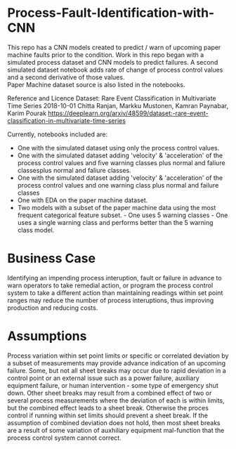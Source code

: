 # Process-Fault-Identification-with-CNN
This repo has a CNN models created to predict / warn of upcoming paper machine faults prior to the condition. Work in this repo began with a simulated process dataset and  CNN models to predict failures. A second simulated dataset notebook adds rate of change of process control values and a second derivative of those values.   
Paper Machine dataset source is also listed in the notebooks.

Reference and Licence
Dataset: Rare Event Classification in Multivariate Time Series
2018-10-01 Chitta Ranjan, Markku Mustonen, Kamran Paynabar, Karim Pourak
https://deeplearn.org/arxiv/48599/dataset:-rare-event-classification-in-multivariate-time-series

Currently, notebooks included are:
- One with the simulated dataset using only the process control values.
- One with the simulated dataset adding 'velocity' & 'acceleration' of the process control values and five warning classes plus normal and faliure classesplus normal and faliure classes.
- One with the simulated dataset adding 'velocity' & 'acceleration' of the process control values and one warning class plus normal and failure classes
- One with EDA on the paper machine dataset.
- Two models with a subset of the paper machine data using the most frequent categorical feature subset.
      - One uses 5 warning classes
      - One uses a single warning class and performs better than the 5 warning class model.

# Business Case
Identifying an impending process interuption, fault or failure in advance to warn operators to take remedial action, or program the process control system to take a different action than maintaining readings within set point ranges may reduce the number of process interuptions, thus improving production and reducing costs.

# Assumptions
Process variation within set point limits or specific or correlated deviation by a subset of measurements may provide advance indication of an upcoming failure.
Some, but not all sheet breaks may occur due to rapid deviation in a control point or an external issue such as a power failure, auxiliary equipment failure, or human intervention - some type of emergency shut down.
Other sheet breaks may result from a combined effect of two or several process measurements where the deviation of each is within limits, but the combined effect leads to a sheet break. Otherwise the proces control if running within set limits should prevent a sheet break. If the assumption of combined deviation does not hold, then most sheet breaks are a result of some variation of auxhiliary equipment mal-function that the process control system cannot correct.
